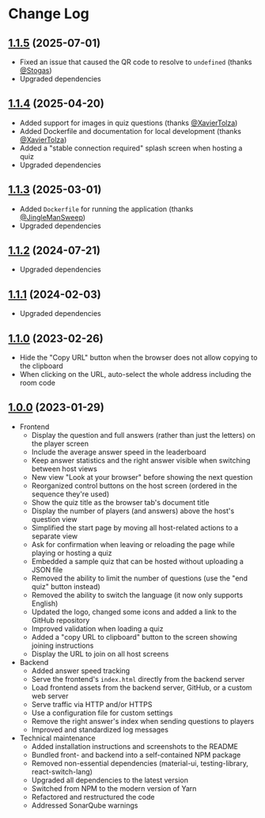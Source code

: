# Change Log

## [1.1.5](https://github.com/david-04/quiz-mate/releases/tag/v1.1.5) (2025-07-01)

- Fixed an issue that caused the QR code to resolve to `undefined` (thanks [@Stogas](https://github.com/Stogas))
- Upgraded dependencies

## [1.1.4](https://github.com/david-04/quiz-mate/releases/tag/v1.1.4) (2025-04-20)

- Added support for images in quiz questions (thanks [@XavierTolza](https://github.com/XavierTolza))
- Added Dockerfile and documentation for local development (thanks [@XavierTolza](https://github.com/XavierTolza))
- Added a "stable connection required" splash screen when hosting a quiz
- Upgraded dependencies

## [1.1.3](https://github.com/david-04/quiz-mate/releases/tag/v1.1.3) (2025-03-01)

- Added `Dockerfile` for running the application (thanks [@JingleManSweep](https://github.com/jinglemansweep))
- Upgraded dependencies

## [1.1.2](https://github.com/david-04/quiz-mate/releases/tag/v1.1.2) (2024-07-21)

- Upgraded dependencies

## [1.1.1](https://github.com/david-04/quiz-mate/releases/tag/v1.1.1) (2024-02-03)

- Upgraded dependencies

## [1.1.0](https://github.com/david-04/quiz-mate/releases/tag/v1.1.0) (2023-02-26)

- Hide the "Copy URL" button when the browser does not allow copying to the clipboard
- When clicking on the URL, auto-select the whole address including the room code

## [1.0.0](https://github.com/david-04/quiz-mate/releases/tag/v1.0.0) (2023-01-29)

- Frontend
  - Display the question and full answers (rather than just the letters) on the player screen
  - Include the average answer speed in the leaderboard
  - Keep answer statistics and the right answer visible when switching between host views
  - New view "Look at your browser" before showing the next question
  - Reorganized control buttons on the host screen (ordered in the sequence they're used)
  - Show the quiz title as the browser tab's document title
  - Display the number of players (and answers) above the host's question view
  - Simplified the start page by moving all host-related actions to a separate view
  - Ask for confirmation when leaving or reloading the page while playing or hosting a quiz
  - Embedded a sample quiz that can be hosted without uploading a JSON file
  - Removed the ability to limit the number of questions (use the "end quiz" button instead)
  - Removed the ability to switch the language (it now only supports English)
  - Updated the logo, changed some icons and added a link to the GitHub repository
  - Improved validation when loading a quiz
  - Added a "copy URL to clipboard" button to the screen showing joining instructions
  - Display the URL to join on all host screens
- Backend
  - Added answer speed tracking
  - Serve the frontend's `index.html` directly from the backend server
  - Load frontend assets from the backend server, GitHub, or a custom web server
  - Serve traffic via HTTP and/or HTTPS
  - Use a configuration file for custom settings
  - Remove the right answer's index when sending questions to players
  - Improved and standardized log messages
- Technical maintenance
  - Added installation instructions and screenshots to the README
  - Bundled front- and backend into a self-contained NPM package
  - Removed non-essential dependencies (material-ui, testing-library, react-switch-lang)
  - Upgraded all dependencies to the latest version
  - Switched from NPM to the modern version of Yarn
  - Refactored and restructured the code
  - Addressed SonarQube warnings
